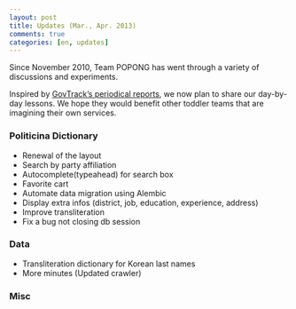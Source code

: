 ```yaml
---
layout: post
title: Updates (Mar., Apr. 2013)
comments: true
categories: [en, updates]
---
```


<p>Since November 2010, Team POPONG has went through a variety of discussions and experiments.<br/>

Inspired by <a href="http://www.govtrack.us/blog/2013/02/09/winter-2013-updates-1/" target="_blank">GovTrack&#8217;s periodical reports</a>, we now plan to share our day-by-day lessons. We hope they would benefit other toddler teams that are imagining their own services.</p>
<!-- more -->



### Politicina Dictionary

* Renewal of the layout
* Search by party affiliation
* Autocomplete(typeahead) for search box
* Favorite cart
* Automate data migration using Alembic
* Display extra infos (district, job, education, experience, address)
* Improve transliteration
* Fix a bug not closing db session


### Data

* Transliteration dictionary for Korean last names
* More minutes (Updated crawler)


### Misc
